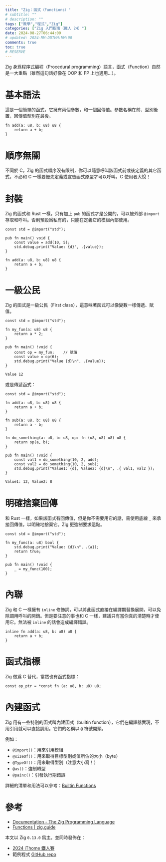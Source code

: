 ```yaml
---
title: "Zig：函式（Functions）"
# subtitle: ""
# description: ""
tags: ["教學","程式","Zig"]
categories: ["Zig 入門指南（鐵人 24）"]
date: 2024-08-27T06:44:00
# updated: 2024-MM-DDTHH:MM:00
comments: true
toc: true
# RESERVE
---
```


Zig 身爲程序式編程（Procedural programming）語言，函式（Function）自然是一大重點（雖然這句話好像在 OOP 和 FP 上也適用...）。

<!-- more -->

# 基本語法

這是一個簡單的函式，它擁有兩個參數，和一個回傳值。參數名稱在前、型別後置，回傳值型別在最後。

```zig
fn add(a: u8, b: u8) u8 {
    return a + b;
}
```

# 順序無關

不同於 C，Zig 的函式順序沒有限制，你可以隨意呼叫該函式前或後定義的其它函式，不必和 C 一樣要優先定義或宣告函式原型才可以呼叫。C 使用者大悅！

# 封裝

Zig 的函式和 Rust 一樣，只有加上 `pub` 的函式才是公開的，可以被外部 `@import` 存取和呼叫。否則預設爲私有的，只能在定義它的模組內部使用。

```zig
const std = @import("std");

pub fn main() void {
    const value = add(10, 5);
    std.debug.print("Value: {d}", .{value});
}

fn add(a: u8, b: u8) u8 {
    return a + b;
}

```

# 一級公民

Zig 的函式是一級公民（First class），這意味著函式可以像變數一樣傳遞、賦值。

```zig
const std = @import("std");

fn my_fun(a: u8) u8 {
    return a * 2;
}

pub fn main() !void {
    const op = my_fun;    // 賦值
    const value = op(6);
    std.debug.print("Value {d}\n", .{value});
}

```

```bash
Value 12
```

或是傳遞函式：

```zig
const std = @import("std");

fn add(a: u8, b: u8) u8 {
    return a + b;
}

fn sub(a: u8, b: u8) u8 {
    return a - b;
}

fn do_something(a: u8, b: u8, op: fn (u8, u8) u8) u8 {
    return op(a, b);
}

pub fn main() !void {
    const val1 = do_something(10, 2, add);
    const val2 = do_something(10, 2, sub);
    std.debug.print("Value1: {d}, Value2: {d}\n", .{ val1, val2 });
}

```

```bash
Value1: 12, Value2: 8
```

# 明確捨棄回傳

和 Rust 一樣，如果該函式有回傳值，但是你不需要用它的話，需使用底線 `_` 來承接回傳值，以明確地捨棄它。Zig 更強制要求這點。

```zig
const std = @import("std");

fn my_func(a: u8) bool {
    std.debug.print("Value: {d}\n", .{a});
    return true;
}

pub fn main() !void {
    _ = my_func(100);
}

```

# 內聯

Zig 和 C 一樣擁有 `inline` 修飾詞，可以將此函式直接在編譯期替換展開，可以免除調用呼叫的開銷。但是要注意的事也和 C 一樣，建議只有當你真的清楚時才使用它。無法被 `inline` 的話會造成編譯錯誤。

```zig
inline fn add(a: u8, b: u8) u8 {
    return a + b;
}
```

# 函式指標

Zig 做爲 C 替代，當然也有函式指標：

```zig
const op_ptr = *const fn (a: u8, b: u8) u8;
```

# 內建函式

Zig 用有一些特別的函式叫內建函式（builtin function），它們在編譯器實現，不用引用就可以直接調用。它們的名稱以 `@` 符號開頭。

例如：

- `@import()`：用來引用模組
- `@sizeOf()`：用來取得目標型別或值所佔的大小（byte）
- `@TypeOf()`：用來取得型別（注意大小寫！）
- `@as()`：強制轉型
- `@painc()`：引發執行期錯誤

詳細的清單和用法可以參考：[Builtin Functions](https://ziglang.org/documentation/0.13.0/#Builtin-Functions)

# 參考

- [Documentation - The Zig Programming Language](https://ziglang.org/documentation/0.13.0/#Functions)
- [Functions | zig.guide](https://zig.guide/language-basics/functions)

本文以 Zig `0.13.0` 爲主。並同時發佈在：

- [2024 iThome 鐵人賽](https://ithelp.ithome.com.tw/articles/10346446)
- 範例程式 [GitHub repo](https://github.com/ziteh/zig-learn-it24/tree/main/functions)
